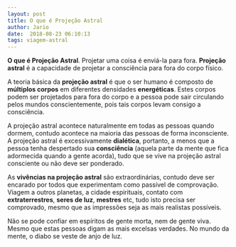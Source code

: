 ```yaml
---
layout: post
title: O que é Projeção Astral
author: Jario
date:  2018-08-23 06:10:13
tags: viagem-astral
---
```

**O que é Projeção Astral**. Projetar uma coisa é enviá-la para fora. **Projeção astral** é a capacidade de projetar a consciência para fora do corpo físico.

A teoria básica da **projeção astral** é que o ser humano é composto de **múltiplos corpos** em diferentes densidades **energéticas**. Estes corpos podem ser projetados para fora do corpo e a pessoa pode sair circulando pelos mundos conscientemente, pois tais corpos levam consigo a consciência.

A projeção astral acontece naturalmente em todas as pessoas quando dormem, contudo acontece na maioria das pessoas de forma inconsciente. A projeção astral é excessivamente **dialética**, portanto, a menos que a pessoa tenha despertado sua **consciência** (aquela parte da mente que fica adormecida quando a gente acorda), tudo que se vive na projeção astral consciente ou não deve ser ponderado.

As **vivências na projeção astral** são extraordinárias, contudo deve ser encarado por todos que experimentam como passível de comprovação. Viagem a outros planetas, a cidade espirituais, contato com **extraterrestres**, **seres de luz**, **mestres** etc, tudo isto precisa ser comprovado, mesmo que as impressões seja as mais realistas possíveis.

Não se pode confiar em espíritos de gente morta, nem de gente viva. Mesmo que estas pessoas digam as mais excelsas verdades. No mundo da mente, o diabo se veste de anjo de luz.